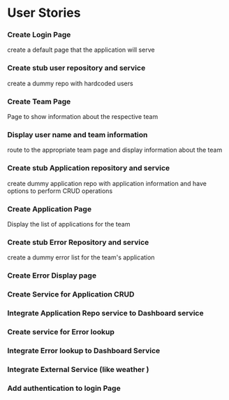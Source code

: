 # User Stories

### Create Login Page
create a default page that the application will serve 
### Create stub user repository and service
create a dummy repo with hardcoded users
### Create Team Page
Page to show information about the respective team
### Display user name and team information  
route to the appropriate team page and display information about the team
### Create stub Application repository and service
create dummy application repo with application information and have options to perform CRUD operations
### Create Application Page
Display the list of applications for the team
### Create stub Error Repository and service
create a dummy error list for the team's application 
### Create Error Display page

### Create Service for Application CRUD

### Integrate Application Repo service to Dashboard service

### Create service for Error lookup

### Integrate Error lookup to Dashboard Service

### Integrate External Service (like weather ) 

### Add authentication to login Page 